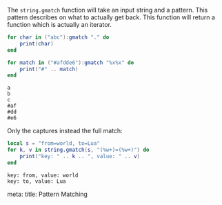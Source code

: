 The `string.gmatch` function will take an input string and a pattern. This pattern describes on what to actually get back. This function will return a function which is actually an iterator.

```lua
for char in ("abc"):gmatch "." do
    print(char)
end

for match in ("#afdde6"):gmatch "%x%x" do
    print("#" .. match)
end
```
```
a
b
c
#af
#dd
#e6
```

Only the captures instead the full match:

```lua
local s = "from=world, to=Lua"
for k, v in string.gmatch(s, "(%w+)=(%w+)") do
    print("key: " .. k .. ", value: " .. v)
end
```
```
key: from, value: world
key: to, value: Lua
```

<route lang="yaml">
meta:
  title: Pattern Matching
</route>
